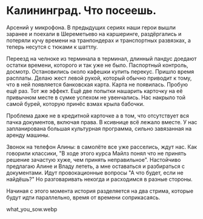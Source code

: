 # Калининград. Что посеешь.

Арсений у микрофона. В предыдущих сериях наши герои вышли заранее и поехали в Шереметьево на каршеринге, раздёргались и потеряли кучу времени на транпондерах и транспортных развязках, а теперь несутся с тюками к шаттлу.

Переезд на челноке из терминала в терминал, длинный пандус доедают остатки времени, которого и так уже не было. Паспортный контроль, досмотр. Остановились около кафешки купить перекус. Пришло время расплаты. Делаю жест левой рукой, который обычно приводит к тому, что в ней появляется банковская карта. Карта не появилась. Пробую ещё раз. Тот же эффект. Ещё две попытки нашарить карточку на её привычном месте в сумке успехом не увенчались. Нас накрыло той самой бурей, которую принёс взмах крыла бабочки.

Проблема даже не в кредитной карточке а в том, что отсутствует вся пачка документов, включая права. В ксивнице всё лежало вместе. У нас запланирована большая культурная программа, сильно завязанная на аренду машины.

Звонок на телефон Алины: в самолёте все уже расселись, ждут нас. Как говорили классики, "В ходе этого курса Майлз понял что не принять решение зачастую хуже, чем принять неправильное". Настойчиво предлагаю Алине и Владу лететь, а мне оставаться и разбираться с документами. Идут провокационные вопросы "А что будет, если не найдёшь?" Но разговаривать некогда и расходимся в разные стороны.

Начиная с этого момента история разделяется на два стрима, которые будут идти параллельно, время от времени соприкасаясь.

what_you_sow.webp
